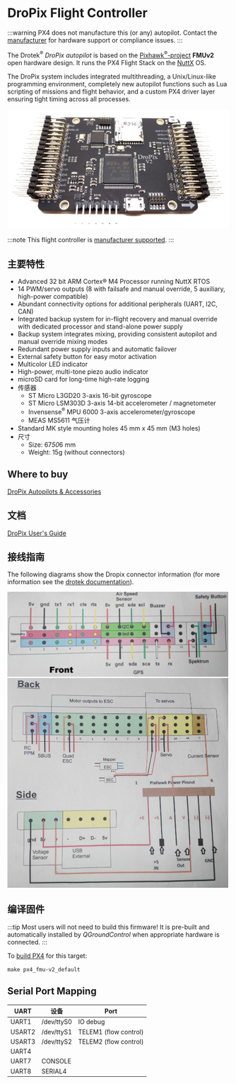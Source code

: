 # DroPix Flight Controller

:::warning
PX4 does not manufacture this (or any) autopilot. Contact the [manufacturer](https://store.drotek.com/) for hardware support or compliance issues.
:::

The Drotek<sup>&reg;</sup> *DroPix autopilot* is based on the [Pixhawk<sup>&reg;</sup>-project](https://pixhawk.org/) **FMUv2** open hardware design. It runs the PX4 Flight Stack on the [NuttX](http://nuttx.org) OS.

The DroPix system includes integrated multithreading, a Unix/Linux-like programming environment, completely new autopilot functions such as Lua scripting of missions and flight behavior, and a custom PX4 driver layer ensuring tight timing across all processes.

![Dropix](../../assets/flight_controller/dropix/dropix_flight_controller_hero.jpg)

:::note
This flight controller is [manufacturer supported](../flight_controller/autopilot_manufacturer_supported.md).
:::

## 主要特性

* Advanced 32 bit ARM Cortex® M4 Processor running NuttX RTOS
* 14 PWM/servo outputs (8 with failsafe and manual override, 5 auxiliary, high-power compatible)
* Abundant connectivity options for additional peripherals (UART, I2C, CAN)
* Integrated backup system for in-flight recovery and manual override with dedicated processor and stand-alone power supply
* Backup system integrates mixing, providing consistent autopilot and manual override mixing modes
* Redundant power supply inputs and automatic failover
* External safety button for easy motor activation
* Multicolor LED indicator
* High-power, multi-tone piezo audio indicator
* microSD card for long-time high-rate logging
* 传感器 
  * ST Micro L3GD20 3-axis 16-bit gyroscope
  * ST Micro LSM303D 3-axis 14-bit accelerometer / magnetometer
  * Invensense<sup>&reg;</sup> MPU 6000 3-axis accelerometer/gyroscope
  * MEAS MS5611 气压计
* Standard MK style mounting holes 45 mm x 45 mm (M3 holes)
* 尺寸 
  * Size: 67*50*6 mm
  * Weight: 15g (without connectors)

## Where to buy

[DroPix Autopilots & Accessories](https://store.drotek.com/dropix-autopilots)

## 文档

[DroPix User's Guide](https://drotek.gitbook.io/dropix-user-guide/)

## 接线指南

The following diagrams show the Dropix connector information (for more information see the [drotek documentation](https://drotek.gitbook.io/dropix-user-guide/)).

<img src="../../assets/flight_controller/dropix/dropix_connectors_front.jpg" alt="front connectors" width="500px" />

<img src="../../assets/flight_controller/dropix/dropix_connectors_side_and_back.jpg" alt="front connectors" width="500px" />

## 编译固件

:::tip
Most users will not need to build this firmware! It is pre-built and automatically installed by *QGroundControl* when appropriate hardware is connected.
:::

To [build PX4](../dev_setup/building_px4.md) for this target:

    make px4_fmu-v2_default
    

## Serial Port Mapping

| UART   | 设备         | Port                  |
| ------ | ---------- | --------------------- |
| UART1  | /dev/ttyS0 | IO debug              |
| USART2 | /dev/ttyS1 | TELEM1 (flow control) |
| USART3 | /dev/ttyS2 | TELEM2 (flow control) |
| UART4  |            |                       |
| UART7  | CONSOLE    |                       |
| UART8  | SERIAL4    |                       |